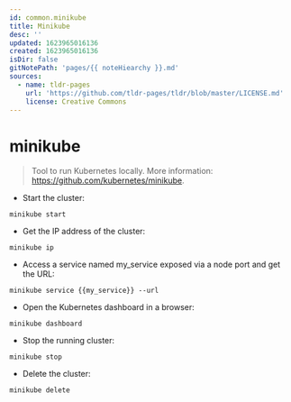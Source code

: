 ```yaml
---
id: common.minikube
title: Minikube
desc: ''
updated: 1623965016136
created: 1623965016136
isDir: false
gitNotePath: 'pages/{{ noteHiearchy }}.md'
sources:
  - name: tldr-pages
    url: 'https://github.com/tldr-pages/tldr/blob/master/LICENSE.md'
    license: Creative Commons
---
```

# minikube

> Tool to run Kubernetes locally.
> More information: <https://github.com/kubernetes/minikube>.

- Start the cluster:

`minikube start`

- Get the IP address of the cluster:

`minikube ip`

- Access a service named my_service exposed via a node port and get the URL:

`minikube service {{my_service}} --url`

- Open the Kubernetes dashboard in a browser:

`minikube dashboard`

- Stop the running cluster:

`minikube stop`

- Delete the cluster:

`minikube delete`

